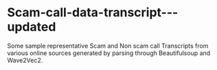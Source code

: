 # Scam-call-data-transcript---updated

Some sample representative Scam and Non scam call Transcripts from various online sources generated by parsing through Beautifulsoup and Wave2Vec2.
